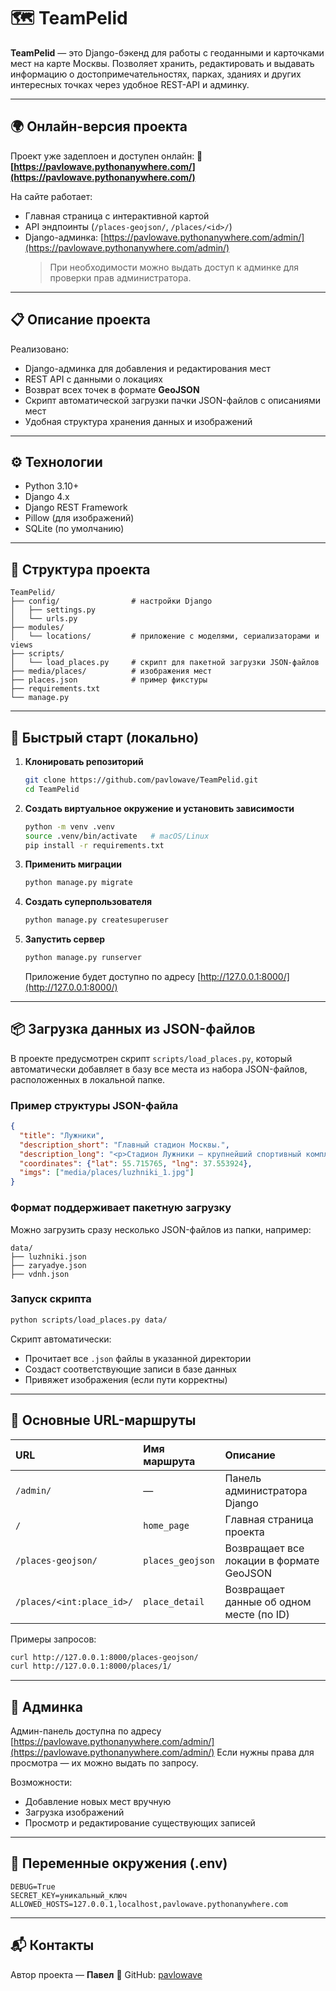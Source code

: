 # 🗺️ TeamPelid

**TeamPelid** — это Django-бэкенд для работы с геоданными и карточками мест на карте Москвы.
Позволяет хранить, редактировать и выдавать информацию о достопримечательностях, парках, зданиях и других интересных точках через удобное REST-API и админку.

---

## 🌍 Онлайн-версия проекта

Проект уже задеплоен и доступен онлайн:
🔗 **[https://pavlowave.pythonanywhere.com/](https://pavlowave.pythonanywhere.com/)**

На сайте работает:
- Главная страница с интерактивной картой
- API эндпоинты (`/places-geojson/`, `/places/<id>/`)
- Django-админка: [https://pavlowave.pythonanywhere.com/admin/](https://pavlowave.pythonanywhere.com/admin/)
  > При необходимости можно выдать доступ к админке для проверки прав администратора.

---

## 📋 Описание проекта

Реализовано:
- Django-админка для добавления и редактирования мест
- REST API с данными о локациях
- Возврат всех точек в формате **GeoJSON**
- Скрипт автоматической загрузки пачки JSON-файлов с описаниями мест
- Удобная структура хранения данных и изображений

---

## ⚙️ Технологии

- Python 3.10+
- Django 4.x
- Django REST Framework
- Pillow (для изображений)
- SQLite (по умолчанию)

---

## 📁 Структура проекта

```
TeamPelid/
├── config/                # настройки Django
│   ├── settings.py
│   └── urls.py
├── modules/
│   └── locations/         # приложение с моделями, сериализаторами и views
├── scripts/
│   └── load_places.py     # скрипт для пакетной загрузки JSON-файлов
├── media/places/          # изображения мест
├── places.json            # пример фикстуры
├── requirements.txt
└── manage.py
```

---

## 🧭 Быстрый старт (локально)

1. **Клонировать репозиторий**
   ```bash
   git clone https://github.com/pavlowave/TeamPelid.git
   cd TeamPelid
   ```

2. **Создать виртуальное окружение и установить зависимости**
   ```bash
   python -m venv .venv
   source .venv/bin/activate   # macOS/Linux
   pip install -r requirements.txt
   ```

3. **Применить миграции**
   ```bash
   python manage.py migrate
   ```

4. **Создать суперпользователя**
   ```bash
   python manage.py createsuperuser
   ```

5. **Запустить сервер**
   ```bash
   python manage.py runserver
   ```
   Приложение будет доступно по адресу [http://127.0.0.1:8000/](http://127.0.0.1:8000/)

---

## 📦 Загрузка данных из JSON-файлов

В проекте предусмотрен скрипт `scripts/load_places.py`, который автоматически добавляет в базу все места из набора JSON-файлов, расположенных в локальной папке.

### Пример структуры JSON-файла
```json
{
  "title": "Лужники",
  "description_short": "Главный стадион Москвы.",
  "description_long": "<p>Стадион Лужники — крупнейший спортивный комплекс Москвы...</p>",
  "coordinates": {"lat": 55.715765, "lng": 37.553924},
  "imgs": ["media/places/luzhniki_1.jpg"]
}
```

### Формат поддерживает пакетную загрузку
Можно загрузить сразу несколько JSON-файлов из папки, например:
```
data/
├── luzhniki.json
├── zaryadye.json
├── vdnh.json
```

### Запуск скрипта
```bash
python scripts/load_places.py data/
```
Скрипт автоматически:
- Прочитает все `.json` файлы в указанной директории
- Создаст соответствующие записи в базе данных
- Привяжет изображения (если пути корректны)

---

## 🧩 Основные URL-маршруты

| URL | Имя маршрута | Описание |
|:--------------------------|:-------------------|:------------------------------|
| `/admin/` | — | Панель администратора Django |
| `/` | `home_page` | Главная страница проекта |
| `/places-geojson/` | `places_geojson` | Возвращает все локации в формате GeoJSON |
| `/places/<int:place_id>/` | `place_detail` | Возвращает данные об одном месте (по ID) |

Примеры запросов:
```bash
curl http://127.0.0.1:8000/places-geojson/
curl http://127.0.0.1:8000/places/1/
```

---

## 🧠 Админка

Админ-панель доступна по адресу [https://pavlowave.pythonanywhere.com/admin/](https://pavlowave.pythonanywhere.com/admin/)
Если нужны права для просмотра — их можно выдать по запросу.

Возможности:
- Добавление новых мест вручную
- Загрузка изображений
- Просмотр и редактирование существующих записей

---

## 🔐 Переменные окружения (.env)

```
DEBUG=True
SECRET_KEY=уникальный_ключ
ALLOWED_HOSTS=127.0.0.1,localhost,pavlowave.pythonanywhere.com

```

---

## 📬 Контакты

Автор проекта — **Павел**
📧 GitHub: [pavlowave](https://github.com/pavlowave)
